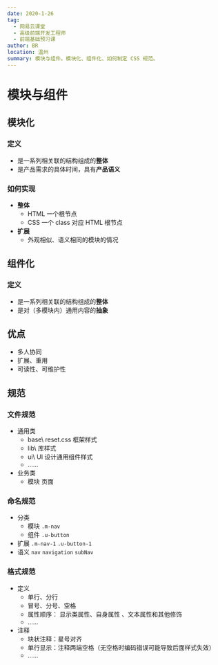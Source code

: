 ```yaml
---
date: 2020-1-26
tag: 
  - 网易云课堂
  - 高级前端开发工程师
  - 前端基础预习课
author: BR
location: 温州
summary: 模块与组件。模块化、组件化、如何制定 CSS 规范。
---
```


# 模块与组件

## 模块化

### 定义

* 是一系列相关联的结构组成的**整体**
* 是产品需求的具体时间，具有**产品语义**

### 如何实现

* **整体**
  * HTML 一个根节点
  * CSS 一个 class 对应 HTML 根节点
* **扩展**
  * 外观相似、语义相同的模块的情况

## 组件化

### 定义

* 是一系列相关联的结构组成的**整体**
* 是对（多模块内）通用内容的**抽象**

## 优点

* 多人协同
* 扩展、重用
* 可读性、可维护性

## 规范

### 文件规范

* 通用类
  * base\ reset.css 框架样式
  * lib\ 库样式
  * ui\ UI 设计通用组件样式
  * ……
* 业务类
  * 模块 页面

### 命名规范

* 分类
  * 模块 `.m-nav`
  * 组件 `.u-button`
* 扩展 `.m-nav-1` `.u-button-1`
* 语义 `nav` `navigation` `subNav`

### 格式规范

* 定义
  * 单行、分行
  * 冒号、分号、空格
  * 属性顺序： 显示类属性、自身属性 、文本属性和其他修饰
  * ……
* 注释
  * 块状注释：星号对齐
  * 单行显示：注释两端空格（无空格时编码错误可能导致后面样式失效）
  * ……